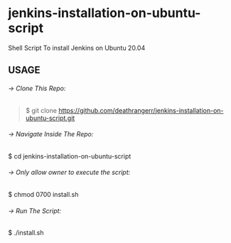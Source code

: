 # jenkins-installation-on-ubuntu-script
Shell Script To install Jenkins on Ubuntu 20.04

## USAGE

###### -> Clone This Repo:
> $ git clone  https://github.com/deathrangerr/jenkins-installation-on-ubuntu-script.git

###### -> Navigate Inside The Repo:
$ cd jenkins-installation-on-ubuntu-script

###### -> Only allow owner to execute the script:
$ chmod 0700 install.sh

###### -> Run The Script:
$ ./install.sh
